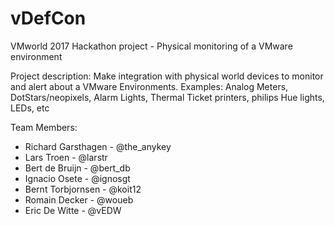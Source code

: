 # vDefCon
VMworld 2017 Hackathon project - Physical monitoring of a VMware environment

Project description:
Make integration with physical world devices to monitor and alert about a VMware Environments. Examples: Analog Meters, DotStars/neopixels, Alarm Lights, Thermal Ticket printers, philips Hue lights, LEDs, etc

Team Members:
- Richard Garsthagen - @the_anykey
- Lars Troen - @larstr
- Bert de Bruijn - @bert_db
- Ignacio Osete - @ignosgt
- Bernt Torbjornsen - @koit12
- Romain Decker - @woueb
- Eric De Witte - @vEDW
